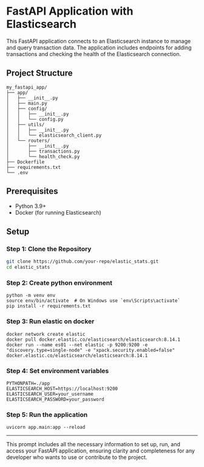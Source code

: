 # FastAPI Application with Elasticsearch

This FastAPI application connects to an Elasticsearch instance to manage and query transaction data. The application includes endpoints for adding transactions and checking the health of the Elasticsearch connection.

## Project Structure
```
my_fastapi_app/
├── app/
│   ├── __init__.py
│   ├── main.py
│   ├── config/
│   │   ├── __init__.py
│   │   └── config.py
│   ├── utils/
│   │   ├── __init__.py
│   │   └── elasticsearch_client.py
│   └── routers/
│       ├── __init__.py
│       ├── transactions.py
│       └── health_check.py
├── Dockerfile
├── requirements.txt
└── .env
```


## Prerequisites

- Python 3.9+
- Docker (for running Elasticsearch)

## Setup

### Step 1: Clone the Repository

```sh
git clone https://github.com/your-repo/elastic_stats.git
cd elastic_stats
```

### Step 2: Create python environment
```
python -m venv env
source env/bin/activate  # On Windows use `env\Scripts\activate`
pip install -r requirements.txt
```

### Step 3: Run elastic on docker
```
docker network create elastic
docker pull docker.elastic.co/elasticsearch/elasticsearch:8.14.1
docker run --name es01 --net elastic -p 9200:9200 -e "discovery.type=single-node" -e "xpack.security.enabled=false" docker.elastic.co/elasticsearch/elasticsearch:8.14.1
```

### Step 4: Set environment variables
```
PYTHONPATH=./app
ELASTICSEARCH_HOST=https://localhost:9200
ELASTICSEARCH_USER=your_username
ELASTICSEARCH_PASSWORD=your_password
```

### Step 5: Run the application
```
uvicorn app.main:app --reload
```


---

This prompt includes all the necessary information to set up, run, and access your FastAPI application, ensuring clarity and completeness for any developer who wants to use or contribute to the project.


